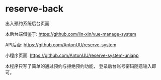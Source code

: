 # reserve-back
出入预约系统后台页面

本后台端借鉴于:  https://github.com/lin-xin/vue-manage-system

API后台:  https://github.com/AntonUU/reserve-system

小程序页面: https://github.com/AntonUU/reserve-system-uniapp



本程序只写了简单的通过预约与拒绝预约功能， 登录后台账号密码随意输入即可。
